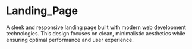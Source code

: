 # Landing_Page
A sleek and responsive landing page built with modern web development technologies. This design focuses on clean, minimalistic aesthetics while ensuring optimal performance and user experience.
